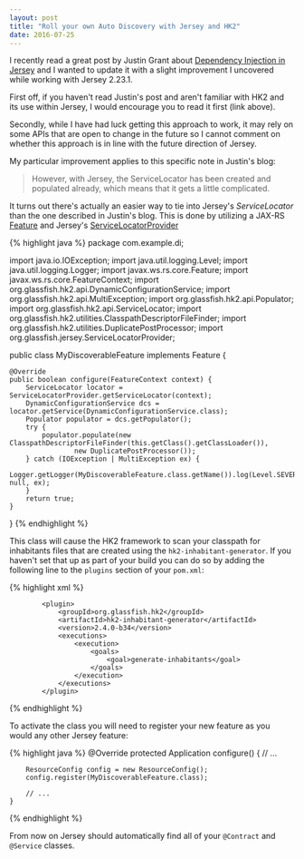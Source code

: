 ```yaml
---
layout: post
title: "Roll your own Auto Discovery with Jersey and HK2"
date: 2016-07-25
---
```


I recently read a great post by Justin Grant about [Dependency Injection in Jersey](http://www.justinleegrant.com/?p=516) and I wanted to update it with
a slight improvement I uncovered while working with Jersey 2.23.1.

First off, if you haven't read Justin's post and aren't familiar with HK2 and its use within Jersey, I would encourage you to read it first (link above).

Secondly, while I have had luck getting this approach to work, it may rely on some APIs that are open to change in the future so I cannot comment on 
whether this approach is in line with the future direction of Jersey.

My particular improvement applies to this specific note in Justin's blog:

> However, with Jersey, the ServiceLocator has been created and populated already, which means that it gets a little complicated.

It turns out there's actually an easier way to tie into Jersey's *ServiceLocator* than the one described in Justin's blog. This is done by utilizing a JAX-RS 
[Feature](https://jersey.java.net/apidocs/2.9/jersey/javax/ws/rs/core/Feature.html) and Jersey's [ServiceLocatorProvider](https://jersey.java.net/apidocs/2.9/jersey/org/glassfish/jersey/ServiceLocatorProvider.html)

{% highlight java %}
package com.example.di;

import java.io.IOException;
import java.util.logging.Level;
import java.util.logging.Logger;
import javax.ws.rs.core.Feature;
import javax.ws.rs.core.FeatureContext;
import org.glassfish.hk2.api.DynamicConfigurationService;
import org.glassfish.hk2.api.MultiException;
import org.glassfish.hk2.api.Populator;
import org.glassfish.hk2.api.ServiceLocator;
import org.glassfish.hk2.utilities.ClasspathDescriptorFileFinder;
import org.glassfish.hk2.utilities.DuplicatePostProcessor;
import org.glassfish.jersey.ServiceLocatorProvider;

public class MyDiscoverableFeature implements Feature {

    @Override
    public boolean configure(FeatureContext context) {
        ServiceLocator locator = ServiceLocatorProvider.getServiceLocator(context);
        DynamicConfigurationService dcs = locator.getService(DynamicConfigurationService.class);
        Populator populator = dcs.getPopulator();
        try {
            populator.populate(new ClasspathDescriptorFileFinder(this.getClass().getClassLoader()),
                    new DuplicatePostProcessor());
        } catch (IOException | MultiException ex) {
            Logger.getLogger(MyDiscoverableFeature.class.getName()).log(Level.SEVERE, null, ex);
        }
        return true;
    }
    
}
{% endhighlight %}

This class will cause the HK2 framework to scan your classpath for inhabitants files that are created using the `hk2-inhabitant-generator`. If you haven't
set that up as part of your build you can do so by adding the following line to the `plugins` section of your `pom.xml`:

{% highlight xml %}
<!-- ... -->
            <plugin>
                <groupId>org.glassfish.hk2</groupId>
                <artifactId>hk2-inhabitant-generator</artifactId>
                <version>2.4.0-b34</version>
                <executions>
                    <execution>
                        <goals>
                            <goal>generate-inhabitants</goal>
                        </goals>
                    </execution>
                </executions>
            </plugin>
<!-- ... -->
{% endhighlight %}

To activate the class you will need to register your new feature as you would any other Jersey feature:

{% highlight java %}
    @Override
    protected Application configure() {
        // ...

        ResourceConfig config = new ResourceConfig();
        config.register(MyDiscoverableFeature.class);

        // ...
    }
{% endhighlight %}

From now on Jersey should automatically find all of your `@Contract` and `@Service` classes.
